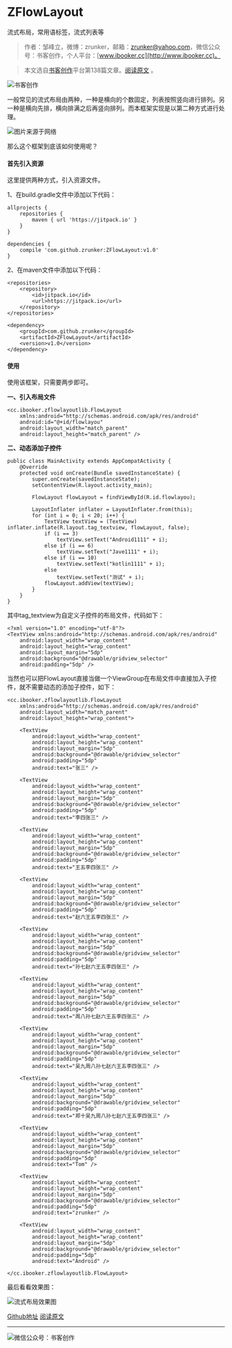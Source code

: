# ZFlowLayout
流式布局，常用语标签，流式列表等

>作者：邹峰立，微博：zrunker，邮箱：zrunker@yahoo.com，微信公众号：书客创作，个人平台：[www.ibooker.cc](http://www.ibooker.cc)。

>本文选自[书客创作](http://www.ibooker.cc)平台第138篇文章。[阅读原文](http://www.ibooker.cc/article/138/detail) 。

![书客创作](http://upload-images.jianshu.io/upload_images/3480018-791fcacbaa715efe..jpg?imageMogr2/auto-orient/strip%7CimageView2/2/w/1240)

一般常见的流式布局由两种，一种是横向的个数固定，列表按照竖向进行排列。另一种是横向先排，横向排满之后再竖向排列。而本框架实现是以第二种方式进行处理。

![图片来源于网络](http://upload-images.jianshu.io/upload_images/3480018-425e53158ad85b72..jpg?imageMogr2/auto-orient/strip%7CimageView2/2/w/1240)

那么这个框架到底该如何使用呢？

#### 首先引入资源

这里提供两种方式，引入资源文件。

1、在build.gradle文件中添加以下代码：
```
allprojects {
	repositories {
		maven { url 'https://jitpack.io' }
	}
}

dependencies {
	compile 'com.github.zrunker:ZFlowLayout:v1.0'
}
```
2、在maven文件中添加以下代码：
```
<repositories>
	<repository>
		<id>jitpack.io</id>
		<url>https://jitpack.io</url>
	</repository>
</repositories>

<dependency>
	<groupId>com.github.zrunker</groupId>
	<artifactId>ZFlowLayout</artifactId>
	<version>v1.0</version>
</dependency>
```

#### 使用

使用该框架，只需要两步即可。

**一、引入布局文件**
```
<cc.ibooker.zflowlayoutlib.FlowLayout
    xmlns:android="http://schemas.android.com/apk/res/android"
    android:id="@+id/flowlayou"
    android:layout_width="match_parent"
    android:layout_height="match_parent" />
```
**二、动态添加子控件**
```
public class MainActivity extends AppCompatActivity {
    @Override
    protected void onCreate(Bundle savedInstanceState) {
        super.onCreate(savedInstanceState);
        setContentView(R.layout.activity_main);

        FlowLayout flowLayout = findViewById(R.id.flowlayou);

        LayoutInflater inflater = LayoutInflater.from(this);
        for (int i = 0; i < 20; i++) {
            TextView textView = (TextView) inflater.inflate(R.layout.tag_textview, flowLayout, false);
            if (i == 3)
                textView.setText("Android1111" + i);
            else if (i == 6)
                textView.setText("Jave1111" + i);
            else if (i == 10)
                textView.setText("kotlin1111" + i);
            else
                textView.setText("测试" + i);
            flowLayout.addView(textView);
        }
    }
}
```
其中tag_textview为自定义子控件的布局文件，代码如下：
```
<?xml version="1.0" encoding="utf-8"?>
<TextView xmlns:android="http://schemas.android.com/apk/res/android"
    android:layout_width="wrap_content"
    android:layout_height="wrap_content"
    android:layout_margin="5dp"
    android:background="@drawable/gridview_selector"
    android:padding="5dp" />
```
当然也可以把FlowLayout直接当做一个ViewGroup在布局文件中直接加入子控件，就不需要动态的添加子控件，如下：
```
<cc.ibooker.zflowlayoutlib.FlowLayout
    xmlns:android="http://schemas.android.com/apk/res/android"
    android:layout_width="match_parent"
    android:layout_height="wrap_content">

    <TextView
        android:layout_width="wrap_content"
        android:layout_height="wrap_content"
        android:layout_margin="5dp"
        android:background="@drawable/gridview_selector"
        android:padding="5dp"
        android:text="张三" />

    <TextView
        android:layout_width="wrap_content"
        android:layout_height="wrap_content"
        android:layout_margin="5dp"
        android:background="@drawable/gridview_selector"
        android:padding="5dp"
        android:text="李四张三" />

    <TextView
        android:layout_width="wrap_content"
        android:layout_height="wrap_content"
        android:layout_margin="5dp"
        android:background="@drawable/gridview_selector"
        android:padding="5dp"
        android:text="王五李四张三" />

    <TextView
        android:layout_width="wrap_content"
        android:layout_height="wrap_content"
        android:layout_margin="5dp"
        android:background="@drawable/gridview_selector"
        android:padding="5dp"
        android:text="赵六王五李四张三" />

    <TextView
        android:layout_width="wrap_content"
        android:layout_height="wrap_content"
        android:layout_margin="5dp"
        android:background="@drawable/gridview_selector"
        android:padding="5dp"
        android:text="孙七赵六王五李四张三" />

    <TextView
        android:layout_width="wrap_content"
        android:layout_height="wrap_content"
        android:layout_margin="5dp"
        android:background="@drawable/gridview_selector"
        android:padding="5dp"
        android:text="周八孙七赵六王五李四张三" />

    <TextView
        android:layout_width="wrap_content"
        android:layout_height="wrap_content"
        android:layout_margin="5dp"
        android:background="@drawable/gridview_selector"
        android:padding="5dp"
        android:text="吴九周八孙七赵六王五李四张三" />

    <TextView
        android:layout_width="wrap_content"
        android:layout_height="wrap_content"
        android:layout_margin="5dp"
        android:background="@drawable/gridview_selector"
        android:padding="5dp"
        android:text="郑十吴九周八孙七赵六王五李四张三" />

    <TextView
        android:layout_width="wrap_content"
        android:layout_height="wrap_content"
        android:layout_margin="5dp"
        android:background="@drawable/gridview_selector"
        android:padding="5dp"
        android:text="Tom" />

    <TextView
        android:layout_width="wrap_content"
        android:layout_height="wrap_content"
        android:layout_margin="5dp"
        android:background="@drawable/gridview_selector"
        android:padding="5dp"
        android:text="zrunker" />

    <TextView
        android:layout_width="wrap_content"
        android:layout_height="wrap_content"
        android:layout_margin="5dp"
        android:background="@drawable/gridview_selector"
        android:padding="5dp"
        android:text="Android" />

</cc.ibooker.zflowlayoutlib.FlowLayout>
```
最后看看效果图：

![流式布局效果图](http://upload-images.jianshu.io/upload_images/3480018-78472263c7443e01..jpg?imageMogr2/auto-orient/strip%7CimageView2/2/w/370)

[Github地址](https://github.com/zrunker/ZFlowLayout)
[阅读原文](http://www.ibooker.cc/article/138/detail)

----------
![微信公众号：书客创作](http://upload-images.jianshu.io/upload_images/3480018-d1e1a60984e32700..jpg?imageMogr2/auto-orient/strip%7CimageView2/2/w/1240)
